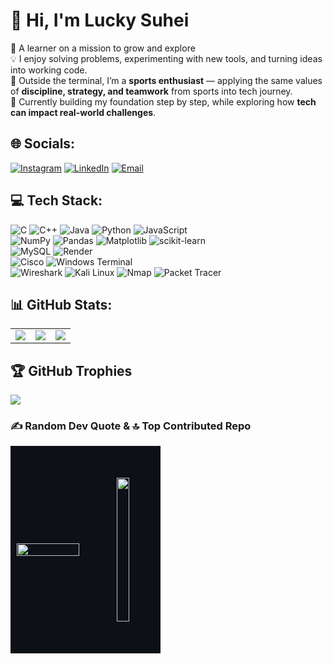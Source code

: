 # 👋 Hi, I'm Lucky Suhei 

🚀 A learner on a mission to grow and explore  
💡 I enjoy solving problems, experimenting with new tools, and turning ideas into working code.  
🏀 Outside the terminal, I’m a **sports enthusiast** — applying the same values of **discipline, strategy, and teamwork** from sports into tech journey.  
🌱 Currently building my foundation step by step, while exploring how **tech can impact real-world challenges**.  



## 🌐 Socials:
[![Instagram](https://img.shields.io/badge/Instagram-FF5733?logo=Instagram&logoColor=white)](https://instagram.com/luckyrampei) 
[![LinkedIn](https://img.shields.io/badge/LinkedIn-4CAF50?logo=LinkedIn&logoColor=white)](https://linkedin.com/in/suheihau) 
[![Email](https://img.shields.io/badge/Email-1E90FF?logo=gmail&logoColor=white)](mailto:suheigomhau@gmail.com)





## 💻 Tech Stack:
![C](https://img.shields.io/badge/c-%2300599C.svg?style=for-the-badge&logo=c&logoColor=white) 
![C++](https://img.shields.io/badge/c++-%2300599C.svg?style=for-the-badge&logo=c%2B%2B&logoColor=white) 
![Java](https://img.shields.io/badge/java-%23ED8B00.svg?style=for-the-badge&logo=openjdk&logoColor=white) 
![Python](https://img.shields.io/badge/python-3670A0?style=for-the-badge&logo=python&logoColor=ffdd54) 
![JavaScript](https://img.shields.io/badge/javascript-%23323330.svg?style=for-the-badge&logo=javascript&logoColor=%23F7DF1E)  
![NumPy](https://img.shields.io/badge/numpy-%23013243.svg?style=for-the-badge&logo=numpy&logoColor=white) 
![Pandas](https://img.shields.io/badge/pandas-%23150458.svg?style=for-the-badge&logo=pandas&logoColor=white) 
![Matplotlib](https://img.shields.io/badge/Matplotlib-%23ffffff.svg?style=for-the-badge&logo=Matplotlib&logoColor=black) 
![scikit-learn](https://img.shields.io/badge/scikit--learn-%23F7931E.svg?style=for-the-badge&logo=scikit-learn&logoColor=white)  
![MySQL](https://img.shields.io/badge/mysql-4479A1.svg?style=for-the-badge&logo=mysql&logoColor=white) 
![Render](https://img.shields.io/badge/Render-%46E3B7.svg?style=for-the-badge&logo=render&logoColor=white)  
![Cisco](https://img.shields.io/badge/cisco-%23049fd9.svg?style=for-the-badge&logo=cisco&logoColor=black) 
![Windows Terminal](https://img.shields.io/badge/Windows%20Terminal-%234D4D4D.svg?style=for-the-badge&logo=windows-terminal&logoColor=white)  
![Wireshark](https://img.shields.io/badge/Wireshark-1679A7.svg?style=for-the-badge&logo=wireshark&logoColor=white) 
![Kali Linux](https://img.shields.io/badge/Kali%20Linux-268BEE.svg?style=for-the-badge&logo=kalilinux&logoColor=white) 
![Nmap](https://img.shields.io/badge/Nmap-000000.svg?style=for-the-badge&logo=nmap&logoColor=white) 
![Packet Tracer](https://img.shields.io/badge/Packet%20Tracer-007ACC.svg?style=for-the-badge&logo=cisco&logoColor=white)


## 📊 GitHub Stats:
<table>
  <tr>
    <td><img src="https://github-readme-stats.vercel.app/api?username=SuheiHau&theme=dark&hide_border=false&include_all_commits=true&count_private=true" /></td>
    <td><img src="https://nirzak-streak-stats.vercel.app/?user=SuheiHau&theme=dark&hide_border=false" /></td>
    <td><img src="https://github-readme-stats.vercel.app/api/top-langs/?username=SuheiHau&theme=dark&hide_border=false&include_all_commits=true&count_private=true&layout=compact" /></td>
  </tr>
</table>



## 🏆 GitHub Trophies
![](https://github-profile-trophy.vercel.app/?username=SuheiHau&theme=radical&no-frame=false&no-bg=true&margin-w=4)



### ✍️ Random Dev Quote & 🔝 Top Contributed Repo
<table>
  <tr>
    <td width="50%" align="center" style="background-color:#0d1117; padding:10px;">
      <img src="https://github-contributor-stats.vercel.app/api?username=SuheiHau&limit=8&theme=dark&combine_all_yearly_contributions=true" width="100%" />
    </td>
      <td width="50%" align="center" style="background-color:#0d1117; padding:50px; height:250px;">
      <img src="https://quotes-github-readme.vercel.app/api?type=horizontal6&theme=radical" width="100%" height="230"/>
    </td>
  </tr>
</table>



